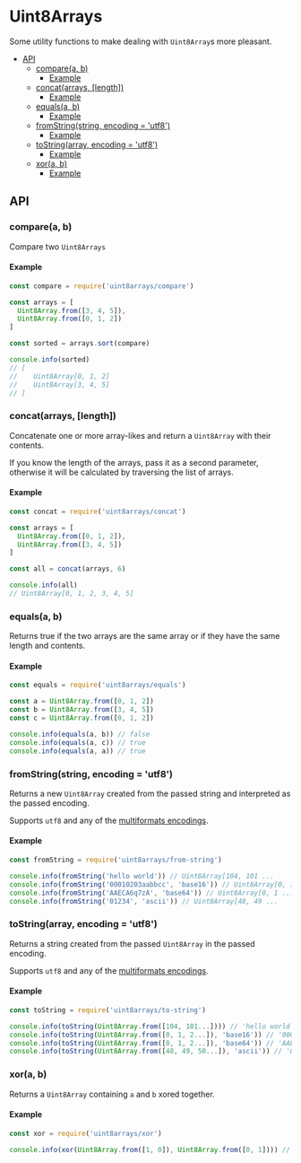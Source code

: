 # Uint8Arrays <!-- omit in toc -->

Some utility functions to make dealing with `Uint8Array`s more pleasant.

- [API](#api)
  - [compare(a, b)](#comparea-b)
    - [Example](#example)
  - [concat(arrays, [length])](#concatarrays-length)
    - [Example](#example-1)
  - [equals(a, b)](#equalsa-b)
    - [Example](#example-2)
  - [fromString(string, encoding = 'utf8')](#fromstringstring-encoding--utf8)
    - [Example](#example-3)
  - [toString(array, encoding = 'utf8')](#tostringarray-encoding--utf8)
    - [Example](#example-4)
  - [xor(a, b)](#xora-b)
    - [Example](#example-5)

## API

### compare(a, b)

Compare two `Uint8Arrays`

#### Example

```js
const compare = require('uint8arrays/compare')

const arrays = [
  Uint8Array.from([3, 4, 5]),
  Uint8Array.from([0, 1, 2])
]

const sorted = arrays.sort(compare)

console.info(sorted)
// [
//    Uint8Array[0, 1, 2]
//    Uint8Array[3, 4, 5]
// ]
```

### concat(arrays, [length])

Concatenate one or more array-likes and return a `Uint8Array` with their contents.

If you know the length of the arrays, pass it as a second parameter, otherwise it will be calculated by traversing the list of arrays.

#### Example

```js
const concat = require('uint8arrays/concat')

const arrays = [
  Uint8Array.from([0, 1, 2]),
  Uint8Array.from([3, 4, 5])
]

const all = concat(arrays, 6)

console.info(all)
// Uint8Array[0, 1, 2, 3, 4, 5]
```

### equals(a, b)

Returns true if the two arrays are the same array or if they have the same length and contents.

#### Example

```js
const equals = require('uint8arrays/equals')

const a = Uint8Array.from([0, 1, 2])
const b = Uint8Array.from([3, 4, 5])
const c = Uint8Array.from([0, 1, 2])

console.info(equals(a, b)) // false
console.info(equals(a, c)) // true
console.info(equals(a, a)) // true
```

### fromString(string, encoding = 'utf8')

Returns a new `Uint8Array` created from the passed string and interpreted as the passed encoding.

Supports `utf8` and any of the [multiformats encodings](https://www.npmjs.com/package/multibase#supported-encodings-see-srcconstantsjs).

#### Example

```js
const fromString = require('uint8arrays/from-string')

console.info(fromString('hello world')) // Uint8Array[104, 101 ...
console.info(fromString('00010203aabbcc', 'base16')) // Uint8Array[0, 1 ...
console.info(fromString('AAECA6q7zA', 'base64')) // Uint8Array[0, 1 ...
console.info(fromString('01234', 'ascii')) // Uint8Array[48, 49 ...
```

### toString(array, encoding = 'utf8')

Returns a string created from the passed `Uint8Array` in the passed encoding.

Supports `utf8` and any of the [multiformats encodings](https://www.npmjs.com/package/multibase#supported-encodings-see-srcconstantsjs).

#### Example

```js
const toString = require('uint8arrays/to-string')

console.info(toString(Uint8Array.from([104, 101...]))) // 'hello world'
console.info(toString(Uint8Array.from([0, 1, 2...]), 'base16')) // '00010203aabbcc'
console.info(toString(Uint8Array.from([0, 1, 2...]), 'base64')) // 'AAECA6q7zA'
console.info(toString(Uint8Array.from([48, 49, 50...]), 'ascii')) // '01234'
```

### xor(a, b)

Returns a `Uint8Array` containing `a` and `b` xored together.

#### Example

```js
const xor = require('uint8arrays/xor')

console.info(xor(Uint8Array.from([1, 0]), Uint8Array.from([0, 1]))) // Uint8Array[1, 1]
```
